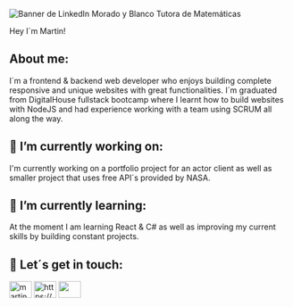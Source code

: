 ![Banner de LinkedIn Morado y Blanco Tutora de Matemáticas](https://user-images.githubusercontent.com/82059357/185893661-c9a40242-3a03-4419-9587-03e7d32e4334.png)

Hey I´m Martin!

<!--
**MartinZazpe/MartinZazpe** is a ✨ _special_ ✨ repository because its `README.md` (this file) appears on your GitHub profile.

Here are some ideas to get you started:

- 🔭 I’m currently working on ...
- 🌱 I’m currently learning ...
- 👯 I’m looking to collaborate on ...
- 🤔 I’m looking for help with ...
- 💬 Ask me about ...
- 📫 How to reach me: ...
- 😄 Pronouns: ...
- ⚡ Fun fact: ...
-->

## About me:

I´m a frontend & backend web developer who enjoys building complete responsive and unique websites with great functionalities.
I´m graduated from DigitalHouse fullstack bootcamp where I learnt how to build websites with NodeJS and had experience working with a team using SCRUM all along the way.


## 🔭 I’m currently working on:
I'm currently working on a portfolio project for an actor client as well as smaller project that uses free API´s provided by NASA.


## 🌱 I’m currently learning:
At the moment I am learning React & C# as well as improving my current skills by building constant projects.



## 🤝 Let´s get in touch:

<a href="https://linkedin.com/in/martin-zazpe-290829121" target="blank"><img align="center" src="https://img.icons8.com/color/344/linkedin-2--v1.png" alt="martin-zazpe-290829121" height="30" width="40" /></a>
<a href="https://discord.gg/https://discord.gg/Aw3fjmNr" target="blank"><img align="center" src="https://raw.githubusercontent.com/rahuldkjain/github-profile-readme-generator/master/src/images/icons/Social/discord.svg" alt="https://discord.gg/Aw3fjmNr" height="30" width="40" /></a>
<a href="https://github.com/MartinZazpe" target="blank"><img align="center" src="https://github.githubassets.com/images/modules/logos_page/GitHub-Mark.png" height="30" width="40" /></a>
